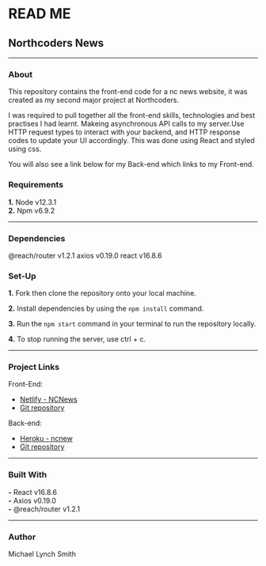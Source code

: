 
# **READ ME**

## **Northcoders News**

---

### **About**

This repository contains the front-end code for a nc news website, it was created as my second major project at Northcoders.

I was required to pull together all the front-end skills, technologies and best practises I had learnt.
Makeing asynchronous API calls to my server.Use HTTP request types to interact with your backend, and HTTP response codes to update your UI accordingly. This was done using React and styled using css. 

You will also see a link below for my Back-end which links to my Front-end.

### **Requirements**

**1.** Node v12.3.1<br/>
**2.** Npm v6.9.2<br/>

---
 ### **Dependencies**
 
@reach/router v1.2.1
axios v0.19.0
react v16.8.6


### **Set-Up**

**1.** Fork then clone the repository onto your local machine.

**2.** Install dependencies by using the `npm install` command.

**3.** Run the `npm start` command in your terminal to run the repository locally.

**4.** To stop running the server, use ctrl + c.

---

### **Project Links**

Front-End:

- [Netlify - NCNews](https://ncnewsfend-michaells.netlify.com/)
- [Git repository](https://github.com/MIchael8384-1/ncnews-FEND)

Back-end:

- [Heroku - ncnew ](https://backend-ncnews.herokuapp.com/api)
- [Git repository](https://github.com/MIchael8384-1/nc_news)

---

### **Built With**

**-** React v16.8.6<br/>
**-** Axios v0.19.0<br/>
**-** @reach/router v1.2.1<br/>

---

### **Author**

Michael Lynch Smith
